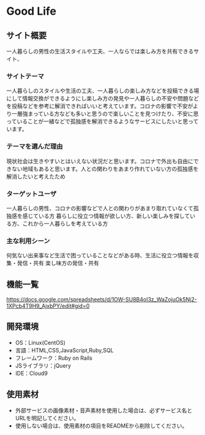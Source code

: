 # Good Life
## サイト概要
一人暮らしの男性の生活スタイルや工夫、一人ならでは楽しみ方を共有できるサイト、

### サイトテーマ
一人暮らしのスタイルや生活の工夫、一人暮らしの楽しみ方などを投稿できる場にして情報交換ができるようにし楽しみ方の発見や一人暮らしの不安や問題などを投稿などを参考に解消できればいいと考えています。コロナの影響で不安がより一層強まっている方なども多いと思うので楽しいことを見つけたり、不安に思っていることが一緒などで孤独感を解消できるようなサービスにしたいと思っています。

### テーマを選んだ理由
現状社会は生きやすいとはいえない状況だと思います。コロナで外出も自由にできない地域もあると思います。人との関わりをあまり作れていない方の孤独感を解消したいと考えたため

### ターゲットユーザ
一人暮らしの男性、コロナの影響などで人との関わりがあまり取れていなくて孤独感を感じている方
暮らしに役立つ情報が欲しい方、新しい楽しみを探している方、これから一人暮らしを考えている方

### 主な利用シーン
何気ない出来事など生活で困っていることなどがある時、生活に役立つ情報を収集・発信・共有
楽し味方の発信・共有

## 機能一覧
<https://docs.google.com/spreadsheets/d/1OW-SU8B4oI3z_WaZojuOk5Nj2-1XPcb4T9H9_AjxbPY/edit#gid=0>

## 開発環境
- OS：Linux(CentOS)
- 言語：HTML,CSS,JavaScript,Ruby,SQL
- フレームワーク：Ruby on Rails
- JSライブラリ：jQuery
- IDE：Cloud9

## 使用素材
- 外部サービスの画像素材・音声素材を使用した場合は、必ずサービス名とURLを明記してください。
- 使用しない場合は、使用素材の項目をREADMEから削除してください。
